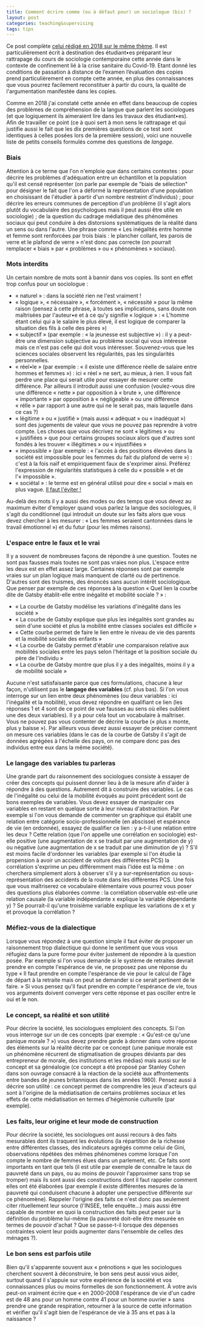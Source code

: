 ```yaml
---
title: Comment écrire comme (ou à défaut pour) un sociologue (bis) ?
layout: post
categories: teaching&supervising
tags: tips
---
```


Ce post complète [celui rédigé en 2018 sur le même thème](https://gillesbastin.github.io/teaching&supervising/2018/06/12/Ecrire-comme-un-sociologue.html). Il est particulièrement écrit à destination des étudiant•es préparant leur rattrapage du cours de sociologie contemporaine cette année dans le contexte de confinement lié à la crise sanitaire du Covid-19. Etant donné les conditions de passation à distance de l’examen l’évaluation des copies prend particulièrement en compte cette année, en plus des connaissances que vous pourrez facilement reconstituer à partir du cours, la qualité de l'argumentation manifestée dans les copies.

Comme en 2018 j'ai constaté cette année en effet dans beaucoup de copies des problèmes de compréhension de la langue que parlent les sociologues (et que logiquement ils aimeraient lire dans les travaux des étudiant•es). Afin de travailler ce point (ce à quoi sert à mon sens le rattrapage et qui justifie aussi le fait que les dix premières questions de ce test sont identiques à celles posées lors de la première session), voici une nouvelle liste de petits conseils formulés comme des questions de <i>langage</i>.

<h3>Biais</h3>

Attention à ce terme que l'on n'emploie que dans certains contextes : pour décrire les problèmes d'adéquation entre un échantillon et la population qu'il est censé représenter (on parle par exemple de "biais de sélection" pour désigner le fait que l'on a déformé la représentation d'une population en choisissant de l'étudier à partir d'un nombre restreint d'individus) ; pour décrire les erreurs communes de perception d'un problème (il s'agit alors plutôt du vocabulaire des psychologues mais il peut aussi être utile en sociologie) ; de la question du cadrage médiatique des phénomènes sociaux qui peut conduire à des distorsions systématiques de la réalité dans un sens ou dans l'autre. Une phrase comme « Les inégalités entre homme et femme sont renforcées par trois biais : le plancher collant, les parois de verre et le plafond de verre » n'est donc pas correcte (on pourrait remplacer « biais » par « problèmes » ou « phénomènes » sociaux).

<h3>Mots interdits</h3>

Un certain nombre de mots sont à bannir dans vos copies. Ils sont en effet trop confus pour un sociologue :

- « naturel » : dans la société rien ne l'est vraiment !
- « logique », « nécessaire », « forcément », « nécessité » pour la même raison (pensez à cette phrase, à toutes ses implications, sans doute non maîtrisées par l'auteur•e et à ce qu'y signifie « logique » : « L'homme étant celui qui a le salaire le plus élevé, il est logique de comparer la situation des fils à celle des pères »)
- « subjectif » (par exemple : « la jeunesse est subjective ») : il y a peut-être une dimension subjective au problème social qui vous intéresse mais ce n'est pas celle qui doit vous intéresser. Souvenez-vous que les sciences sociales observent les régularités, pas les singularités personnelles.
- « réel•le » (par exemple : « il existe une différence réelle de salaire entre hommes et femmes ») : ici « réel » ne sert, au mieux, à rien. Il vous fait perdre une place qui serait utile pour essayer de mesurer cette différence. Par ailleurs il introduit aussi une confusion (voulez-vous dire une différence « nette » par opposition à « brute », une différence « importante » par opposition à « négligeable » ou une différence « rélle » par rapport à une autre qui ne le serait pas, mais laquelle dans ce cas ?)
- « légitime » ou « justifié » (mais aussi « adéquat » ou « inadéquat ») sont des jugements de valeur que vous ne pouvez pas reprendre à votre compte. Les choses que vous décrivez ne sont « légitimes » ou « justifiées » que pour certains groupes sociaux alors que d'autres sont fondés à les trouver « illégitimes » ou « injustifiées »
- « impossible » (par exemple : « l'accès à des positions élevées dans la société est impossible pour les femmes du fait du plafond de verre ») : c'est à la fois naïf et empiriquement faux de s'exprimer ainsi. Préférez l'expression de régularités statistiques à celle du « possible » et de l'« impossible ».
- « sociétal » : le terme est en général utilisé pour dire « social » mais en plus vague. [Il faut l'éviter !](https://www.persee.fr/doc/rfsoc_0035-2969_1991_num_32_4_4079)

Au-delà des mots il y a aussi des modes ou des temps que vous devez au maximum éviter d'employer quand vous parlez la langue des sociologues, il s'agit du conditionnel (qui introduit un doute sur les faits alors que vous devez chercher à les mesurer : « Les femmes seraient cantonnées dans le travail émotionnel ») et du futur (pour les mêmes raisons).

<h3>L'espace entre le faux et le vrai</h3>

Il y a souvent de nombreuses façons de répondre à une question. Toutes ne sont pas fausses mais toutes ne sont pas vraies non plus. L'espace entre les deux est en effet assez large. Certaines réponses sont par exemple vraies sur un plan logique mais manquent de clarté ou de pertinence. D'autres sont des truismes, des énoncés sans aucun intérêt sociologique. Que penser par exemple de ces réponses à la question « Quel lien la courbe dite de Gatsby établit-elle entre inégalité et mobilité sociale ? » :

- « La courbe de Gatsby modélise les variations d'inégalité dans les société »
- « La courbe de Gatsby explique que plus les inégalités sont grandes au sein d'une société et plus la mobilité entre classes sociales est difficile »
- « Cette courbe permet de faire le lien entre le niveau de vie des parents et la mobilité sociale des enfants »
- « La courbe de Gatsby permet d'établir une comparaison relative aux mobilités sociales entre les pays selon l'héritage et la position sociale du père de l'individu »
- « La courbe de Gatsby montre que plus il y a des inégalités, moins il y a de mobilité sociale »

Aucune n'est satisfaisante parce que ces formulations, chacune à leur façon, n'utilisent pas le <b>langage des variables</b> (cf. plus bas). Si l'on vous interroge sur un lien entre deux phénomènes (ou deux variables : ici l'inégalité et la mobilité), vous devez répondre en qualifiant ce lien (les réponses 1 et 4 sont de ce point de vue fausses au sens où elles oublient une des deux variables). Il y a pour cela tout un vocabulaire à maîtriser. Vous ne pouvez pas vous contenter de décrire la courbe (« plus x monte, plus y baisse »). Par ailleurs vous devez aussi essayer de préciser comment on mesure ces variables (dans le cas de la courbe de Gatsby il s'agit de données agrégées à l'échelle des pays, on ne compare donc pas des individus entre eux dans la même société).

<h3>Le langage des variables tu parleras</h3>

Une grande part du raisonnement des sociologues consiste à essayer de créer des concepts qui puissent donner lieu à de la mesure afin d'aider à répondre à des questions. Autrement dit à construire des variables. Le cas de l'inégalité ou celui de la mobilité évoqués au point précédent sont de bons exemples de variables. Vous devez essayer de manipuler ces variables en restant en quelque sorte à leur niveau d'abstraction. Par exemple si l'on vous demande de commenter un graphique qui établit une relation entre catégorie socio-professionnelle (en abscisse) et espérance de vie (en ordonnée), essayez de qualifier ce lien : y a-t-il une relation entre les deux ? Cette relation (que l'on appelle une corrélation en sociologie) est-elle positive (une augmentation de x se traduit par une augmentation de y) ou négative (une augmentation de x se traduit par une diminution de y) ? S'il est moins facile d'ordonner les variables (par exemple si l'on étudie la propension à avoir un accident de voiture des différentes PCS) la corrélation s'exprime un peu différemment mais l'idée est la même : on cherchera simplement alors à observer s'il y a sur-représentation ou sous-représentation des accidents de la route dans les différentes PCS. Une fois que vous maîtriserez ce vocabulaire élémentaire vous pourrez vous poser des questions plus élaborées comme : la corrélation observable est-elle une relation causale (la variable indépendante x explique la variable dépendante y) ? Se pourrait-il qu'une troisième variable explique les variations de x et y et provoque la corrélation ?

<h3>Méfiez-vous de la dialectique</h3>

Lorsque vous répondez à une question simple il faut éviter de proposer un raisonnement trop dialectique qui donne le sentiment que vous vous réfugiez dans la pure forme pour éviter justement de répondre à la question posée. Par exemple si l'on vous demande si le système de retraites devrait prendre en compte l'espérance de vie, ne proposez pas une réponse du type « Il faut prendre en compte l'espérance de vie pour le calcul de l'âge de départ à la retraite mais on peut se demander si ce serait pertinent de le faire. » Si vous pensez qu'il faut prendre en compte l'espérance de vie, tous vos arguments doivent converger vers cette réponse et pas osciller entre le oui et le non.

<h3>Le concept, sa réalité et son utilité</h3>

Pour décrire la société, les sociologues emploient des concepts. Si l'on vous interroge sur un de ces concepts (par exemple : « Qu'est-ce qu'une panique morale ? ») vous devez prendre garde à donner dans votre réponse des éléments sur la réalité décrite par ce concept (une panique morale est un phénomène récurrent de stigmatisation de groupes déviants par des entrepreneur de morale, des institutions et les médias) mais aussi sur le concept et sa généalogie (ce concept a été proposé par Stanley Cohen dans son ouvrage consacré à la réaction de la société aux affrontements entre bandes de jeunes britanniques dans les années 1960). Pensez aussi à décrire son utilité : ce concept permet de comprendre les jeux d'acteurs qui sont à l'origine de la médiatisation de certains problèmes sociaux et les effets de cette médiatisation en termes d'hégémonie culturelle (par exemple).

<h3>Les faits, leur origine et leur mode de construction</h3>

Pour décrire la société, les sociologues ont aussi recours à des faits mesurables dont ils traquent les évolutions (la répartition de la richesse entre différentes classes, des indicateurs agrégés comme celui de Gini, observations répétées des mêmes phénomènes comme lorsque l'on compte le nombre de femmes élues dans un parlement, etc. Ce faits sont importants en tant que tels (il est utile par exemple de connaître le taux de pauvreté dans un pays, ou au moins de pouvoir l'approximer sans trop se tromper) mais ils sont aussi des constructions dont il faut rappeler comment elles ont été élaborées (par exemple il existe différentes mesures de la pauvreté qui conduisent chacune à adopter une perspective différente sur ce phénomène). Rappeler l'origine des faits ce n'est donc pas seulement citer rituellement leur source (l'INSEE, telle enquête…) mais aussi être capable de montrer en quoi la construction des faits peut peser sur la définition du problème lui-même (la pauvreté doit-elle être mesurée en termes de pouvoir d'achat ? Que se passe-t-il lorsque des dépenses contraintes voient leur poids augmenter dans l'ensemble de celles des ménages ?).

<h3>Le bon sens est parfois utile</h3>

Bien qu'il s'apparente souvent aux « prénotions » que les sociologues cherchent souvent à déconstruire, le bon sens peut aussi vous aider, surtout quand il s'appuie sur votre expérience de la société et vos connaissances plus ou moins formelles de son fonctionnement. À votre avis peut-on vraiment écrire que « en 2000-2008 l'espérance de vie d'un cadre est de 48 ans pour un homme contre 41 pour un homme ouvrier » sans prendre une grande respiration, retourner à la source de cette information et vérifier qu'il s'agit bien de l'espérance de vie à 35 ans et pas à la naissance ?

